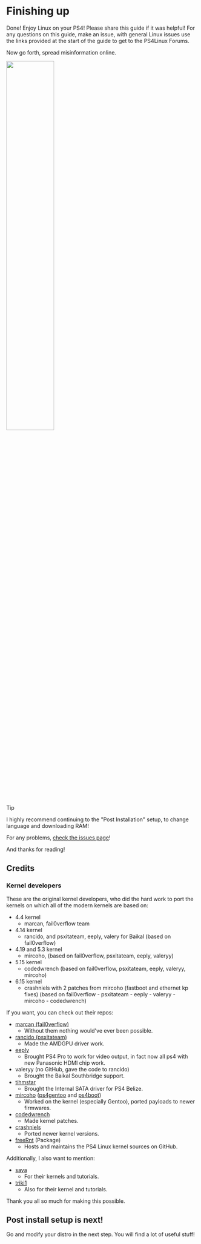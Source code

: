 # Finishing up
Done! Enjoy Linux on your PS4! Please share this guide if it was helpful! For any questions on this guide, make an issue, with general Linux issues use the links provided at the start of the guide to get to the PS4Linux Forums.

Now go forth, spread misinformation online.

<img src="/misinformation.jpg" width="50%">

> [!TIP]
> I highly recommend continuing to the "Post Installation" setup, to change language and downloading RAM!
> 
> For any problems, [check the issues page](issues)!
> 
> And thanks for reading!
## Credits
### Kernel developers
These are the original kernel developers, who did the hard work to port the kernels on which all of the modern kernels are based on:
- 4.4  kernel
	- marcan, fail0verflow team
- 4.14 kernel
	- rancido, and psxitateam, eeply, valery for Baikal (based on fail0verflow)
- 4.19 and 5.3 kernel
	- mircoho, (based on fail0verflow, psxitateam, eeply, valeryy)
- 5.15 kernel
	- codedwrench (based on fail0verflow, psxitateam, eeply, valeryy, mircoho)
- 6.15 kernel
	- crashniels with 2 patches from mircoho (fastboot and ethernet kp fixes) (based on fail0verflow - psxitateam  - eeply - valeryy - mircoho - codedwrench)

If you want, you can check out their repos:
- [marcan (fail0verflow) ](https://github.com/fail0verflow/ps4-linux)
	- Without them nothing would've ever been possible.
- [rancido (psxitateam)](https://github.com/Ps3itaTeam/ps4-linux/)
	- Made the AMDGPU driver work.
- [eeply](https://github.com/eeply/ps4-linux)
	- Brought PS4 Pro to work for video output, in fact now all ps4 with new Panasonic HDMI chip work.
- valeryy (no GitHub, gave the code to rancido)
	- Brought the Baikal Southbridge support.
- [tihmstar](https://github.com/tihmstar/ps4-linux)
	- Brought the Internal SATA driver for PS4 Belize.
- [mircoho](https://github.com/ps4boot/ps4-linux) ([ps4gentoo](https://github.com/ps4gentoo/ps4-linux-5.3.7) and [ps4boot](https://github.com/ps4boot/))
	- Worked on the kernel (especially Gentoo), ported payloads to newer firmwares.
- [codedwrench](https://github.com/codedwrench/ps4-linux)
	- Made kernel patches.
- [crashniels](https://github.com/crashniels/linux)
	- Ported newer kernel versions.
- [freeRnt](https://github.com/feeRnt/ps4-linux-12xx) (Package)
	- Hosts and maintains the PS4 Linux kernel sources on GitHub.

Additionally, I also want to mention:
- [saya](https://www.youtube.com/@saya7068)
	- For their kernels and tutorials.
- [triki1](https://www.youtube.com/@trakerchris9876)
	- Also for their kernel and tutorials.

Thank you all so much for making this possible.
## Post install setup is next!
Go and modify your distro in the next step. You will find a lot of useful stuff!